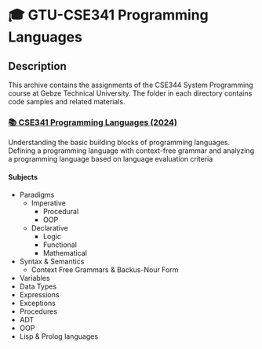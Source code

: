 # 🎓 GTU-CSE341 Programming Languages

## Description

This archive contains the assignments of the CSE344 System Programming course at Gebze Technical University. The folder in each directory contains code samples and related materials.

<h3><a href="https://github.com/aykutssert/CSE341ProgrammingLanguages">📚 CSE341 Programming Languages (2024)</a></h3>

Understanding the basic building blocks of programming languages. Defining a programming language with context-free grammar and analyzing a programming language based on language evaluation criteria

#### Subjects

- Paradigms
  - Imperative
    - Procedural
    - OOP
  - Declarative
    - Logic
    - Functional
    - Mathematical
- Syntax & Semantics
  - Context Free Grammars & Backus-Nour Form
- Variables
- Data Types
- Expressions
- Exceptions
- Procedures
- ADT
- OOP
- Lisp & Prolog languages 

